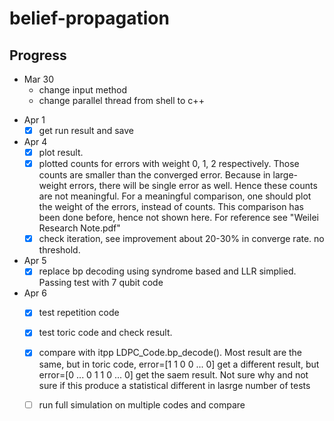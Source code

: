 # belief-propagation


## Progress
* Mar 30
  * change input method
  * change parallel thread from shell to c++
- Apr 1
  - [x] get run result and save
- Apr 4
  - [x] plot result.
  - [x] plotted counts for errors with weight 0, 1, 2 respectively. Those counts are smaller than the converged error. Because in large-weight errors, there will be single error as well. Hence these counts are not meaningful. For a meaningful comparison, one should plot the weight of the errors, instead of counts. This comparison has been done before, hence not shown here. For reference see "Weilei Research Note.pdf"
  - [x] check iteration, see improvement about 20-30% in converge rate. no threshold.
- Apr 5
  - [x] replace bp decoding using syndrome based and LLR simplied. Passing test with 7 qubit code
- Apr 6
  - [x] test repetition code
  - [x] test toric code and check result.
  - [x] compare with itpp LDPC_Code.bp_decode(). Most result are the same, but in toric code, error=[1 1 0 0 ... 0] get a different result, but error=[0 ... 0 1 1 0 ... 0] get the saem result. Not sure why and not sure if this produce a statistical different in lasrge number of tests
  - [ ] run full simulation on multiple codes and compare
  
  

